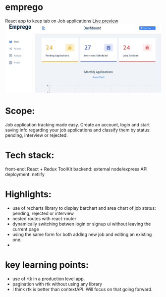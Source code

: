 # emprego
React app to keep tab on Job applications
<a href="https://seguir-emprego.netlify.app/">Live preview</a>
![emprego](/public/images/emprego.png)

# Scope:
Job application tracking made easy. Create an account, login and start saving info regarding your job applications and classify them by status: pending, interview or rejected.

# Tech stack:
front-end: React + Redux ToolKit
backend: external node/express API
deployment: netlify

# Highlights:
- use of recharts library to display barchart and area chart of job status: pending, rejected or interview
- nested routes with react-router
- dynamically switching betwen login or signup ui without leaving the current page
- using the same form for both adding new job and editing an existing one.
- 

# key learning points:
- use of rtk in a production level app.
- pagination with rtk without using any library
- I think rtk is better than contextAPI. Will focus on that going forward.